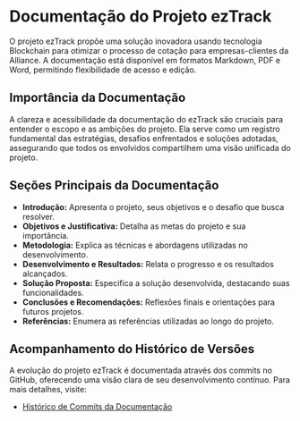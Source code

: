 # Documentação do Projeto ezTrack

O projeto ezTrack propõe uma solução inovadora usando tecnologia Blockchain para otimizar o processo de cotação para empresas-clientes da Alliance. A documentação está disponível em formatos Markdown, PDF e Word, permitindo flexibilidade de acesso e edição.

## Importância da Documentação

A clareza e acessibilidade da documentação do ezTrack são cruciais para entender o escopo e as ambições do projeto. Ela serve como um registro fundamental das estratégias, desafios enfrentados e soluções adotadas, assegurando que todos os envolvidos compartilhem uma visão unificada do projeto.

## Seções Principais da Documentação

- **Introdução:** Apresenta o projeto, seus objetivos e o desafio que busca resolver.
- **Objetivos e Justificativa:** Detalha as metas do projeto e sua importância.
- **Metodologia:** Explica as técnicas e abordagens utilizadas no desenvolvimento.
- **Desenvolvimento e Resultados:** Relata o progresso e os resultados alcançados.
- **Solução Proposta:** Especifica a solução desenvolvida, destacando suas funcionalidades.
- **Conclusões e Recomendações:** Reflexões finais e orientações para futuros projetos.
- **Referências:** Enumera as referências utilizadas ao longo do projeto.

## Acompanhamento do Histórico de Versões

A evolução do projeto ezTrack é documentada através dos commits no GitHub, oferecendo uma visão clara de seu desenvolvimento contínuo. Para mais detalhes, visite:

- [Histórico de Commits da Documentação](https://github.com/Inteli-College/2024-T0010-SI05-G01/commits/main/documentos/documentacao.md)

